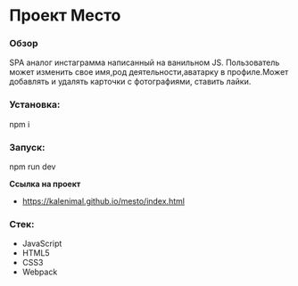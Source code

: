 # Проект Место

### Обзор
SPA аналог инстаграмма написанный на ванильном JS. Пользователь может изменить свое имя,род деятельности,аватарку в профиле.Может добавлять и удалять карточки с фотографиями, ставить лайки.

### Установка:
npm i
### Запуск:
npm run dev

**Ссылка на проект**

* https://kalenimal.github.io/mesto/index.html

### Стек:
- JavaScript 
- HTML5
- CSS3
- Webpack

